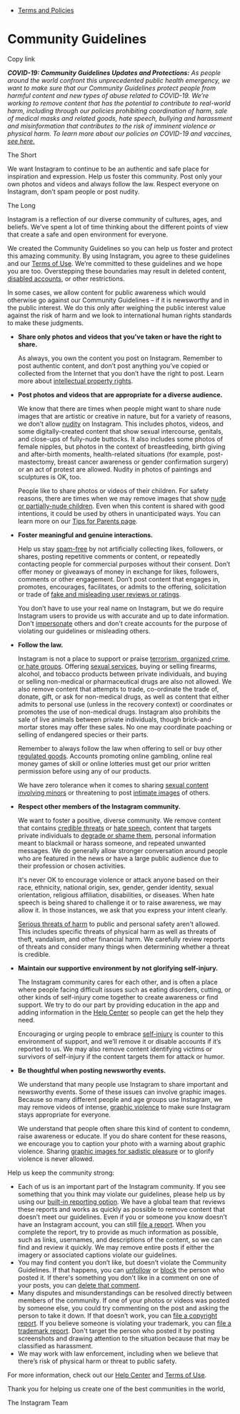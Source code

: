 *   [Terms and Policies](https://help.instagram.com/1417489251945243/?helpref=breadcrumb)

Community Guidelines
====================

Copy link

_**COVID-19: Community Guidelines Updates and Protections:** As people around the world confront this unprecedented public health emergency, we want to make sure that our Community Guidelines protect people from harmful content and new types of abuse related to COVID-19. We’re working to remove content that has the potential to contribute to real-world harm, including through our policies prohibiting coordination of harm, sale of medical masks and related goods, hate speech, bullying and harassment and misinformation that contributes to the risk of imminent violence or physical harm. To learn more about our policies on COVID-19 and vaccines, [see here.](https://help.instagram.com/697825587576762?helpref=faq_content)_

The Short

We want Instagram to continue to be an authentic and safe place for inspiration and expression. Help us foster this community. Post only your own photos and videos and always follow the law. Respect everyone on Instagram, don’t spam people or post nudity.

The Long

Instagram is a reflection of our diverse community of cultures, ages, and beliefs. We’ve spent a lot of time thinking about the different points of view that create a safe and open environment for everyone.

We created the Community Guidelines so you can help us foster and protect this amazing community. By using Instagram, you agree to these guidelines and our [Terms of Use](https://www.instagram.com/legal/terms). We’re committed to these guidelines and we hope you are too. Overstepping these boundaries may result in deleted content, [disabled accounts](https://help.instagram.com/366993040048856?helpref=faq_content), or other restrictions.

In some cases, we allow content for public awareness which would otherwise go against our Community Guidelines – if it is newsworthy and in the public interest. We do this only after weighing the public interest value against the risk of harm and we look to international human rights standards to make these judgments.

*   **Share only photos and videos that you’ve taken or have the right to share.**
    
    As always, you own the content you post on Instagram. Remember to post authentic content, and don’t post anything you’ve copied or collected from the Internet that you don’t have the right to post. Learn more about [intellectual property rights](https://help.instagram.com/126382350847838?helpref=faq_content).
    
*   **Post photos and videos that are appropriate for a diverse audience.**
    
    We know that there are times when people might want to share nude images that are artistic or creative in nature, but for a variety of reasons, we don’t allow [nudity](https://l.instagram.com/?u=https%3A%2F%2Fwww.facebook.com%2Fcommunitystandards%2Fadult_nudity_sexual_activity&e=AT2LmBwrs53wDhNGf2QjYLmK3PftsStYPZ4AO7gvrRo4LYqZwTgXIr5EEgaO7e6GccVLcpabrcs8VQvKwOS1xDng4elNIVHcQUr8TUgQwYw9IEboQCh2If4TyouErC6YHvSijF5J9cSgFjqohMZhEA) on Instagram. This includes photos, videos, and some digitally-created content that show sexual intercourse, genitals, and close-ups of fully-nude buttocks. It also includes some photos of female nipples, but photos in the context of breastfeeding, birth giving and after-birth moments, health-related situations (for example, post-mastectomy, breast cancer awareness or gender confirmation surgery) or an act of protest are allowed. Nudity in photos of paintings and sculptures is OK, too.
    
    People like to share photos or videos of their children. For safety reasons, there are times when we may remove images that show [nude or partially-nude children](https://l.instagram.com/?u=https%3A%2F%2Fwww.facebook.com%2Fcommunitystandards%2Fchild_nudity_sexual_exploitation&e=AT2LmBwrs53wDhNGf2QjYLmK3PftsStYPZ4AO7gvrRo4LYqZwTgXIr5EEgaO7e6GccVLcpabrcs8VQvKwOS1xDng4elNIVHcQUr8TUgQwYw9IEboQCh2If4TyouErC6YHvSijF5J9cSgFjqohMZhEA). Even when this content is shared with good intentions, it could be used by others in unanticipated ways. You can learn more on our [Tips for Parents page](https://help.instagram.com/154475974694511/?helpref=faq_content).
    
*   **Foster meaningful and genuine interactions.**
    
    Help us stay [spam-free](https://l.instagram.com/?u=https%3A%2F%2Fwww.facebook.com%2Fcommunitystandards%2Fspam&e=AT2LmBwrs53wDhNGf2QjYLmK3PftsStYPZ4AO7gvrRo4LYqZwTgXIr5EEgaO7e6GccVLcpabrcs8VQvKwOS1xDng4elNIVHcQUr8TUgQwYw9IEboQCh2If4TyouErC6YHvSijF5J9cSgFjqohMZhEA) by not artificially collecting likes, followers, or shares, posting repetitive comments or content, or repeatedly contacting people for commercial purposes without their consent. Don’t offer money or giveaways of money in exchange for likes, followers, comments or other engagement. Don’t post content that engages in, promotes, encourages, facilitates, or admits to the offering, solicitation or trade of [fake and misleading user reviews or ratings](https://l.instagram.com/?u=https%3A%2F%2Fwww.facebook.com%2Fcommunitystandards%2Ffraud_deception&e=AT2LmBwrs53wDhNGf2QjYLmK3PftsStYPZ4AO7gvrRo4LYqZwTgXIr5EEgaO7e6GccVLcpabrcs8VQvKwOS1xDng4elNIVHcQUr8TUgQwYw9IEboQCh2If4TyouErC6YHvSijF5J9cSgFjqohMZhEA).
    
    You don’t have to use your real name on Instagram, but we do require Instagram users to provide us with accurate and up to date information. Don't [impersonate](https://l.instagram.com/?u=https%3A%2F%2Fwww.facebook.com%2Fcommunitystandards%2Fmisrepresentation&e=AT2LmBwrs53wDhNGf2QjYLmK3PftsStYPZ4AO7gvrRo4LYqZwTgXIr5EEgaO7e6GccVLcpabrcs8VQvKwOS1xDng4elNIVHcQUr8TUgQwYw9IEboQCh2If4TyouErC6YHvSijF5J9cSgFjqohMZhEA) others and don't create accounts for the purpose of violating our guidelines or misleading others.
    
*   **Follow the law.**
    
    Instagram is not a place to support or praise [terrorism, organized crime, or hate groups](https://l.instagram.com/?u=https%3A%2F%2Fwww.facebook.com%2Fcommunitystandards%2Fdangerous_individuals_organizations&e=AT2LmBwrs53wDhNGf2QjYLmK3PftsStYPZ4AO7gvrRo4LYqZwTgXIr5EEgaO7e6GccVLcpabrcs8VQvKwOS1xDng4elNIVHcQUr8TUgQwYw9IEboQCh2If4TyouErC6YHvSijF5J9cSgFjqohMZhEA). Offering [sexual services](https://l.instagram.com/?u=https%3A%2F%2Fwww.facebook.com%2Fcommunitystandards%2Fsexual_solicitation&e=AT2LmBwrs53wDhNGf2QjYLmK3PftsStYPZ4AO7gvrRo4LYqZwTgXIr5EEgaO7e6GccVLcpabrcs8VQvKwOS1xDng4elNIVHcQUr8TUgQwYw9IEboQCh2If4TyouErC6YHvSijF5J9cSgFjqohMZhEA), buying or selling firearms, alcohol, and tobacco products between private individuals, and buying or selling non-medical or pharmaceutical drugs are also not allowed. We also remove content that attempts to trade, co-ordinate the trade of, donate, gift, or ask for non-medical drugs, as well as content that either admits to personal use (unless in the recovery context) or coordinates or promotes the use of non-medical drugs. Instagram also prohibits the sale of live animals between private individuals, though brick-and-mortar stores may offer these sales. No one may coordinate poaching or selling of endangered species or their parts.
    
    Remember to always follow the law when offering to sell or buy other [regulated goods](https://l.instagram.com/?u=https%3A%2F%2Fwww.facebook.com%2Fcommunitystandards%2Fregulated_goods&e=AT2LmBwrs53wDhNGf2QjYLmK3PftsStYPZ4AO7gvrRo4LYqZwTgXIr5EEgaO7e6GccVLcpabrcs8VQvKwOS1xDng4elNIVHcQUr8TUgQwYw9IEboQCh2If4TyouErC6YHvSijF5J9cSgFjqohMZhEA). Accounts promoting online gambling, online real money games of skill or online lotteries must get our prior written permission before using any of our products.
    
    We have zero tolerance when it comes to sharing [sexual content involving minors](https://l.instagram.com/?u=https%3A%2F%2Fwww.facebook.com%2Fcommunitystandards%2Fchild_nudity_sexual_exploitation&e=AT2LmBwrs53wDhNGf2QjYLmK3PftsStYPZ4AO7gvrRo4LYqZwTgXIr5EEgaO7e6GccVLcpabrcs8VQvKwOS1xDng4elNIVHcQUr8TUgQwYw9IEboQCh2If4TyouErC6YHvSijF5J9cSgFjqohMZhEA) or threatening to post [intimate images](https://l.instagram.com/?u=https%3A%2F%2Fwww.facebook.com%2Fcommunitystandards%2Fsexual_exploitation_adults&e=AT2LmBwrs53wDhNGf2QjYLmK3PftsStYPZ4AO7gvrRo4LYqZwTgXIr5EEgaO7e6GccVLcpabrcs8VQvKwOS1xDng4elNIVHcQUr8TUgQwYw9IEboQCh2If4TyouErC6YHvSijF5J9cSgFjqohMZhEA) of others.
    
*   **Respect other members of the Instagram community.**
    
    We want to foster a positive, diverse community. We remove content that contains [credible threats](https://l.instagram.com/?u=https%3A%2F%2Fwww.facebook.com%2Fcommunitystandards%2Fcredible_violence&e=AT2LmBwrs53wDhNGf2QjYLmK3PftsStYPZ4AO7gvrRo4LYqZwTgXIr5EEgaO7e6GccVLcpabrcs8VQvKwOS1xDng4elNIVHcQUr8TUgQwYw9IEboQCh2If4TyouErC6YHvSijF5J9cSgFjqohMZhEA) or [hate speech](https://l.instagram.com/?u=https%3A%2F%2Fwww.facebook.com%2Fcommunitystandards%2Fhate_speech&e=AT2LmBwrs53wDhNGf2QjYLmK3PftsStYPZ4AO7gvrRo4LYqZwTgXIr5EEgaO7e6GccVLcpabrcs8VQvKwOS1xDng4elNIVHcQUr8TUgQwYw9IEboQCh2If4TyouErC6YHvSijF5J9cSgFjqohMZhEA), content that targets private individuals to [degrade or shame them](https://l.instagram.com/?u=https%3A%2F%2Fwww.facebook.com%2Fcommunitystandards%2Fbullying&e=AT2LmBwrs53wDhNGf2QjYLmK3PftsStYPZ4AO7gvrRo4LYqZwTgXIr5EEgaO7e6GccVLcpabrcs8VQvKwOS1xDng4elNIVHcQUr8TUgQwYw9IEboQCh2If4TyouErC6YHvSijF5J9cSgFjqohMZhEA), personal information meant to blackmail or harass someone, and repeated unwanted messages. We do generally allow stronger conversation around people who are featured in the news or have a large public audience due to their profession or chosen activities.
    
    It's never OK to encourage violence or attack anyone based on their race, ethnicity, national origin, sex, gender, gender identity, sexual orientation, religious affiliation, disabilities, or diseases. When hate speech is being shared to challenge it or to raise awareness, we may allow it. In those instances, we ask that you express your intent clearly.
    
    [Serious threats of harm](https://l.instagram.com/?u=https%3A%2F%2Fwww.facebook.com%2Fcommunitystandards%2Fcredible_violence&e=AT2LmBwrs53wDhNGf2QjYLmK3PftsStYPZ4AO7gvrRo4LYqZwTgXIr5EEgaO7e6GccVLcpabrcs8VQvKwOS1xDng4elNIVHcQUr8TUgQwYw9IEboQCh2If4TyouErC6YHvSijF5J9cSgFjqohMZhEA) to public and personal safety aren't allowed. This includes specific threats of physical harm as well as threats of theft, vandalism, and other financial harm. We carefully review reports of threats and consider many things when determining whether a threat is credible.
    
*   **Maintain our supportive environment by not glorifying self-injury.**
    
    The Instagram community cares for each other, and is often a place where people facing difficult issues such as eating disorders, cutting, or other kinds of self-injury come together to create awareness or find support. We try to do our part by providing education in the app and adding information in the [Help Center](https://help.instagram.com/) so people can get the help they need.
    
    Encouraging or urging people to embrace [self-injury](https://l.instagram.com/?u=https%3A%2F%2Fwww.facebook.com%2Fcommunitystandards%2Fsuicide_self_injury_violence&e=AT2LmBwrs53wDhNGf2QjYLmK3PftsStYPZ4AO7gvrRo4LYqZwTgXIr5EEgaO7e6GccVLcpabrcs8VQvKwOS1xDng4elNIVHcQUr8TUgQwYw9IEboQCh2If4TyouErC6YHvSijF5J9cSgFjqohMZhEA) is counter to this environment of support, and we’ll remove it or disable accounts if it’s reported to us. We may also remove content identifying victims or survivors of self-injury if the content targets them for attack or humor.
    
*   **Be thoughtful when posting newsworthy events.**
    
    We understand that many people use Instagram to share important and newsworthy events. Some of these issues can involve graphic images. Because so many different people and age groups use Instagram, we may remove videos of intense, [graphic violence](https://l.instagram.com/?u=https%3A%2F%2Fwww.facebook.com%2Fcommunitystandards%2Fgraphic_violence&e=AT2LmBwrs53wDhNGf2QjYLmK3PftsStYPZ4AO7gvrRo4LYqZwTgXIr5EEgaO7e6GccVLcpabrcs8VQvKwOS1xDng4elNIVHcQUr8TUgQwYw9IEboQCh2If4TyouErC6YHvSijF5J9cSgFjqohMZhEA) to make sure Instagram stays appropriate for everyone.
    
    We understand that people often share this kind of content to condemn, raise awareness or educate. If you do share content for these reasons, we encourage you to caption your photo with a warning about graphic violence. Sharing [graphic images for sadistic pleasure](https://l.instagram.com/?u=https%3A%2F%2Fwww.facebook.com%2Fcommunitystandards%2Fcruel_insensitive&e=AT2LmBwrs53wDhNGf2QjYLmK3PftsStYPZ4AO7gvrRo4LYqZwTgXIr5EEgaO7e6GccVLcpabrcs8VQvKwOS1xDng4elNIVHcQUr8TUgQwYw9IEboQCh2If4TyouErC6YHvSijF5J9cSgFjqohMZhEA) or to glorify violence is never allowed.
    

Help us keep the community strong:

*   Each of us is an important part of the Instagram community. If you see something that you think may violate our guidelines, please help us by using our [built-in reporting option](https://help.instagram.com/165828726894770?helpref=faq_content). We have a global team that reviews these reports and works as quickly as possible to remove content that doesn’t meet our guidelines. Even if you or someone you know doesn’t have an Instagram account, you can still [file a report](https://help.instagram.com/contact/383679321740945). When you complete the report, try to provide as much information as possible, such as links, usernames, and descriptions of the content, so we can find and review it quickly. We may remove entire posts if either the imagery or associated captions violate our guidelines.
*   You may find content you don’t like, but doesn’t violate the Community Guidelines. If that happens, you can [unfollow](https://help.instagram.com/286340048138725?helpref=faq_content) or [block](https://help.instagram.com/426700567389543/?helpref=faq_content) the person who posted it. If there's something you don't like in a comment on one of your posts, you can [delete that comment](https://help.instagram.com/289098941190483?helpref=faq_content).
*   Many disputes and misunderstandings can be resolved directly between members of the community. If one of your photos or videos was posted by someone else, you could try commenting on the post and asking the person to take it down. If that doesn’t work, you can [file a copyright report](https://help.instagram.com/126382350847838?helpref=faq_content). If you believe someone is violating your trademark, you can [file a trademark report](https://help.instagram.com/222826637847963?helpref=faq_content). Don't target the person who posted it by posting screenshots and drawing attention to the situation because that may be classified as harassment.
*   We may work with law enforcement, including when we believe that there’s risk of physical harm or threat to public safety.

For more information, check out our [Help Center](https://help.instagram.com/) and [Terms of Use](https://l.instagram.com/?u=http%3A%2F%2Finstagram.com%2Flegal%2Fterms%2F%23&e=AT2LmBwrs53wDhNGf2QjYLmK3PftsStYPZ4AO7gvrRo4LYqZwTgXIr5EEgaO7e6GccVLcpabrcs8VQvKwOS1xDng4elNIVHcQUr8TUgQwYw9IEboQCh2If4TyouErC6YHvSijF5J9cSgFjqohMZhEA).

Thank you for helping us create one of the best communities in the world,

The Instagram Team